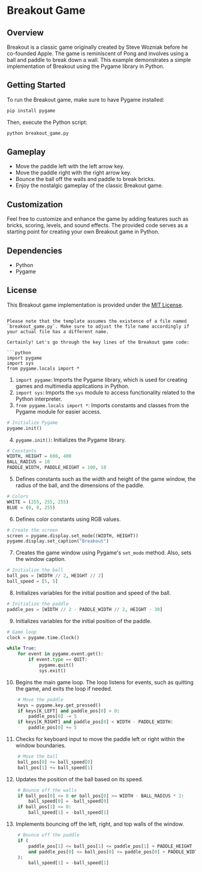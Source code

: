 
# Breakout Game

## Overview

Breakout is a classic game originally created by Steve Wozniak before he co-founded Apple. The game is reminiscent of Pong and involves using a ball and paddle to break down a wall. This example demonstrates a simple implementation of Breakout using the Pygame library in Python.

## Getting Started

To run the Breakout game, make sure to have Pygame installed:

```bash
pip install pygame
```

Then, execute the Python script:

```bash
python breakout_game.py
```

## Gameplay

- Move the paddle left with the left arrow key.
- Move the paddle right with the right arrow key.
- Bounce the ball off the walls and paddle to break bricks.
- Enjoy the nostalgic gameplay of the classic Breakout game.

## Customization

Feel free to customize and enhance the game by adding features such as bricks, scoring, levels, and sound effects. The provided code serves as a starting point for creating your own Breakout game in Python.

## Dependencies

- Python
- Pygame

## License

This Breakout game implementation is provided under the [MIT License](LICENSE).
```

Please note that the template assumes the existence of a file named `breakout_game.py`. Make sure to adjust the file name accordingly if your actual file has a different name.

Certainly! Let's go through the key lines of the Breakout game code:

```python
import pygame
import sys
from pygame.locals import *
```

1. `import pygame`: Imports the Pygame library, which is used for creating games and multimedia applications in Python.
2. `import sys`: Imports the `sys` module to access functionality related to the Python interpreter.
3. `from pygame.locals import *`: Imports constants and classes from the Pygame module for easier access.

```python
# Initialize Pygame
pygame.init()
```

4. `pygame.init()`: Initializes the Pygame library.

```python
# Constants
WIDTH, HEIGHT = 600, 400
BALL_RADIUS = 10
PADDLE_WIDTH, PADDLE_HEIGHT = 100, 10
```

5. Defines constants such as the width and height of the game window, the radius of the ball, and the dimensions of the paddle.

```python
# Colors
WHITE = (255, 255, 255)
BLUE = (0, 0, 255)
```

6. Defines color constants using RGB values.

```python
# Create the screen
screen = pygame.display.set_mode((WIDTH, HEIGHT))
pygame.display.set_caption("Breakout")
```

7. Creates the game window using Pygame's `set_mode` method. Also, sets the window caption.

```python
# Initialize the ball
ball_pos = [WIDTH // 2, HEIGHT // 2]
ball_speed = [5, 5]
```

8. Initializes variables for the initial position and speed of the ball.

```python
# Initialize the paddle
paddle_pos = [WIDTH // 2 - PADDLE_WIDTH // 2, HEIGHT - 30]
```

9. Initializes variables for the initial position of the paddle.

```python
# Game loop
clock = pygame.time.Clock()

while True:
    for event in pygame.event.get():
        if event.type == QUIT:
            pygame.quit()
            sys.exit()
```

10. Begins the main game loop. The loop listens for events, such as quitting the game, and exits the loop if needed.

```python
    # Move the paddle
    keys = pygame.key.get_pressed()
    if keys[K_LEFT] and paddle_pos[0] > 0:
        paddle_pos[0] -= 5
    if keys[K_RIGHT] and paddle_pos[0] < WIDTH - PADDLE_WIDTH:
        paddle_pos[0] += 5
```

11. Checks for keyboard input to move the paddle left or right within the window boundaries.

```python
    # Move the ball
    ball_pos[0] += ball_speed[0]
    ball_pos[1] += ball_speed[1]
```

12. Updates the position of the ball based on its speed.

```python
    # Bounce off the walls
    if ball_pos[0] <= 0 or ball_pos[0] >= WIDTH - BALL_RADIUS * 2:
        ball_speed[0] = -ball_speed[0]
    if ball_pos[1] <= 0:
        ball_speed[1] = -ball_speed[1]
```

13. Implements bouncing off the left, right, and top walls of the window.

```python
    # Bounce off the paddle
    if (
        paddle_pos[1] <= ball_pos[1] <= paddle_pos[1] + PADDLE_HEIGHT
        and paddle_pos[0] <= ball_pos[0] <= paddle_pos[0] + PADDLE_WIDTH
    ):
        ball_speed[1] = -ball_speed[1]
```

